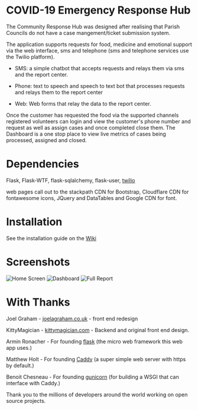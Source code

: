 # COVID-19 Emergency Response Hub

The Community Response Hub was designed after realising that Parish Councils do not have a case mangement/ticket submission system.

The application supports requests for food, medicine and emotional support via the web interface, sms and telephone (sms and telephone services use the Twilio platform).

- SMS: a simple chatbot that accepts requests and relays them via sms and the report center.

- Phone: text to speech and speech to text bot that processes requests and relays them to the report center

- Web: Web forms that relay the data to the report center.

Once the customer has requested the food via the supported channels registered volunteers can login and view the customer's phone number and request as well as assign cases and once completed close them. The Dashboard is a one stop place to view live metrics of cases being processed, assigned and closed.
# Dependencies 

Flask, Flask-WTF, flask-sqlalchemy, flask-user, [twilio](https://www.twilio.com/)

web pages call out to the stackpath CDN for Bootstrap, Cloudflare CDN for fontawesome icons, JQuery and DataTables and Google CDN for font.

# Installation

See the installation guide on the [Wiki](https://github.com/kittymagician/COVID-19-Emergency-Response-Hub/wiki/Installation)

# Screenshots
![Home Screen](https://github.com/kittymagician/COVID-19-Emergency-Response-Hub/blob/master/screenshots/home.png)
![Dashboard](https://github.com/kittymagician/COVID-19-Emergency-Response-Hub/blob/master/screenshots/dashboard.png)
![Full Report](https://github.com/kittymagician/COVID-19-Emergency-Response-Hub/blob/master/screenshots/fullreport.png)
# With Thanks

Joel Graham - [joelagraham.co.uk](http://joelagraham.co.uk) - front end redesign

KittyMagician - [kittymagician.com](https://kittymagician.com) - Backend and original front end design. 

Armin Ronacher - For founding [flask](https://flask.palletsprojects.com/en/1.1.x/) (the micro web framework this web app uses.)

Matthew Holt - For founding [Caddy](https://caddyserver.com) (a super simple web server with https by default.)

Benoit Chesneau - For founding [gunicorn](https://gunicorn.org) (for building a WSGI that can interface with Caddy.)

Thank you to the millions of developers around the world working on open source projects.
